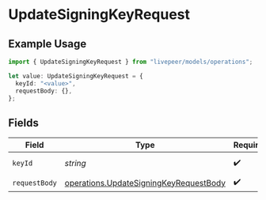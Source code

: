 # UpdateSigningKeyRequest

## Example Usage

```typescript
import { UpdateSigningKeyRequest } from "livepeer/models/operations";

let value: UpdateSigningKeyRequest = {
  keyId: "<value>",
  requestBody: {},
};
```

## Fields

| Field                                                                                            | Type                                                                                             | Required                                                                                         | Description                                                                                      |
| ------------------------------------------------------------------------------------------------ | ------------------------------------------------------------------------------------------------ | ------------------------------------------------------------------------------------------------ | ------------------------------------------------------------------------------------------------ |
| `keyId`                                                                                          | *string*                                                                                         | :heavy_check_mark:                                                                               | ID of the signing key                                                                            |
| `requestBody`                                                                                    | [operations.UpdateSigningKeyRequestBody](../../models/operations/updatesigningkeyrequestbody.md) | :heavy_check_mark:                                                                               | N/A                                                                                              |